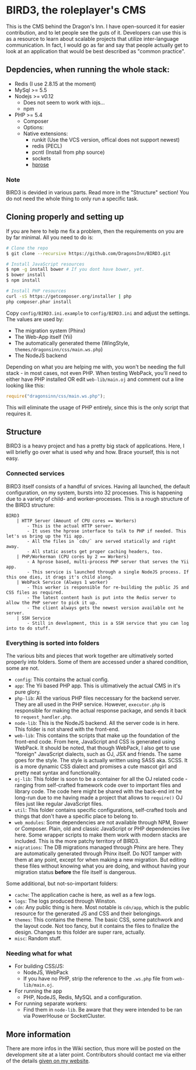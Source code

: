 # BIRD3, the roleplayer's CMS
This is the CMS behind the Dragon's Inn. I have open-sourced it for easier contribution, and to let people see the guts of it. Developers can use this is as a resource to learn about scalable projects that utilize inter-language communication. In fact, I would go as far and say that people actually get to look at an application that would be best described as "common practice".

## Depdencies, when running the whole stack:
- Redis (I use 2.8.15 at the moment)
- MySql >= 5.5
- Nodejs >= v0.12
    * Does not seem to work with iojs...
    * npm
- PHP >= 5.4
    * Composer
    * Options:
    * Native extensions:
        - runkit (Use the VCS version, offical does not support newest)
        - redis (PECL)
        - pcntl (Install from php source)
        - sockets
        - [hprose](https://github.com/hprose/hprose-pecl)

### Note
BIRD3 is devided in various parts. Read more in the "Structure" section! You do not need the whole thing to only run a specific task.

## Cloning properly and setting up
If you are here to help me fix a problem, then the requirements on you are by far minimal. All you need to do is:

```bash
# Clone the repo
$ git clone --recursive https://github.com/DragonsInn/BIRD3.git

# Install JavaScript resources
$ npm -g install bower # If you dont have bower, yet.
$ bower install
$ npm install

# Install PHP resources
curl -sS https://getcomposer.org/installer | php
php composer.phar install
```

Copy `config/BIRD3.ini.example` to `config/BIRD3.ini` and adjust the settings. The values are used by:

- The migration system (Phinx)
- The Web-App itself (Yii)
- The automatically generated theme (WingStyle, `themes/dragonsinn/css/main.ws.php`)
- The NodeJS backend

Depending on what you are helping me with, you won't be needing the full stack - in most cases, not even PHP. When testing WebPack, you'll need to either have PHP installed OR edit `web-lib/main.oj` and comment out a line looking like this:

```javascript
require("dragonsinn/css/main.ws.php");
```

This will eliminate the usage of PHP entirely, since this is the only script that requires it.

## Structure
BIRD3 is a heavy project and has a pretty big stack of applications. Here, I will briefly go over what is used why and how. Brace yourself, this is not easy.

### Connected services
BIRD3 itself consists of a handful of srvices. Having all launched, the default configuration, on my system, bursts into 32 processes. This is happening due to a variety of child- and worker-processes. This is a rough structure of the BIRD3 structure:

```
BIRD3
    | HTTP Server (Amount of CPU cores == Workers)
        - This is the actual HTTP server.
        - It uses the hprose interface to talk to PHP if needed. This let's us bring up the Yii app.
        - All the files in `cdn/` are served statically and right away.
        - All static assets get proper caching headers, too.
    | PHP/Workerman (CPU cores by 2 == Workers)
        - A hprose based, multi-process PHP server that serves the Yii app.
        - This service is launched through a single NodeJS process. If this one dies, it drags it's child along.
    | WebPack Service (Always 1 worker)
        - This worker is responsible for re-building the public JS and CSS files as required.
        - The latest content hash is put into the Redis server to allow the PHP server to pick it up.
        - The client always gets the newest version available ont he server.
    | SSH Service
        - Still in development, this is a SSH service that you can log into to do stuff.
```

### Everything is sorted into folders
The various bits and pieces that work together are ultimatively sorted properly into folders. Some of them are accessed under a shared condition, some are not.

- `config`: This contains the actual config.
- `app`: The Yii based PHP app. This is ultimatively the actual CMS in it's pure glory.
- `php-lib`: All the various PHP files neccessary for the backend server. They are all used in the PHP service. However, `executor.php` is responsible for making the actual response package, and sends it back to `request_handler.php`.
- `node-lib`: This is the NodeJS backend. All the server code is in here. This folder is not shared with the front-end.
- `web-lib`: This contains the scripts that make up the foundation of the front-end code. From here, JavaScript and CSS is generated using WebPack. It should be noted, that though WebPack, I also get to use "foreign" JavaScript dialects, such as OJ, JSX and friends. The same goes for the style. The style is actually written using SASS aka. SCSS. It is a more dynamic CSS dialect and promises a cute mascot girl and pretty neat syntax and functionality.
- `oj-lib`: This folder is soon to be a container for all the OJ related code - ranging from self-crafted framework code over to important files and library code. The code here might be shared with the back-end int he long-run due to me having made a project that allows to `require()` OJ files just like regular JavaScript files.
- `util`: This folder contains specific configurations, self-crafted tools and things that don't have a specific place to belong to.
- `web_modules`: Some dependencies are not available through NPM, Bower or Composer. Plain, old and classic JavaScript or PHP dependencies live here. Some wrapper scripts to make them work with modern stacks are included. This is the more patchy territory of BIRD3.
- `migrations`: The DB migrations managed through Phinx are here. They are automatically generated through Phinx itself. Do NOT tamper with them at any point, except for when making a new migration. But editing these files without knowing what you are doing, and without having your migration status **before** the file itself is dangerous.

Some additional, but not-so-important folders:
- `cache`: The application cache is here, as well as a few logs.
- `logs`: The logs produced through Winston.
- `cdn`: Any public thing is here. Most notable is `cdn/app`, which is the public resource for the generated JS and CSS and their belongings.
- `themes`: This contains the theme. The basic CSS, some patchwork and the layout code. Not too fancy, but it contains the files to finalize the design. Changes to this folder are super rare, actually.
- `misc`: Random stuff.

### Needing what for what
- For building CSS/JS:
    - NodeJS, WebPack
    - If you have no PHP, strip the reference to the `.ws.php` file from `web-lib/main.oj`.
- For running the app
    - PHP, NodeJS, Redis, MySQL and a configuration.
- For running separate workers:
    - Find them in `node-lib`. Be aware that they were intended to be ran via PowerHouse or SocketCluster.

## More information
There are more infos in the Wiki section, thus more will be posted on the development site at a later point. Contributors should contact me via either of the details [given on my website](http://ingwie.me).

